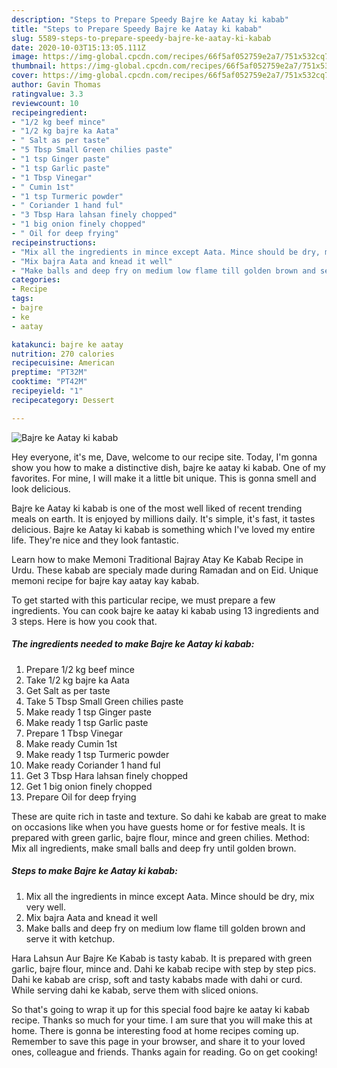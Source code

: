 ```yaml
---
description: "Steps to Prepare Speedy Bajre ke Aatay ki kabab"
title: "Steps to Prepare Speedy Bajre ke Aatay ki kabab"
slug: 5589-steps-to-prepare-speedy-bajre-ke-aatay-ki-kabab
date: 2020-10-03T15:13:05.111Z
image: https://img-global.cpcdn.com/recipes/66f5af052759e2a7/751x532cq70/bajre-ke-aatay-ki-kabab-recipe-main-photo.jpg
thumbnail: https://img-global.cpcdn.com/recipes/66f5af052759e2a7/751x532cq70/bajre-ke-aatay-ki-kabab-recipe-main-photo.jpg
cover: https://img-global.cpcdn.com/recipes/66f5af052759e2a7/751x532cq70/bajre-ke-aatay-ki-kabab-recipe-main-photo.jpg
author: Gavin Thomas
ratingvalue: 3.3
reviewcount: 10
recipeingredient:
- "1/2 kg beef mince"
- "1/2 kg bajre ka Aata"
- " Salt as per taste"
- "5 Tbsp Small Green chilies paste"
- "1 tsp Ginger paste"
- "1 tsp Garlic paste"
- "1 Tbsp Vinegar"
- " Cumin 1st"
- "1 tsp Turmeric powder"
- " Coriander 1 hand ful"
- "3 Tbsp Hara lahsan finely chopped"
- "1 big onion finely chopped"
- " Oil for deep frying"
recipeinstructions:
- "Mix all the ingredients in mince except Aata. Mince should be dry, mix very well."
- "Mix bajra Aata and knead it well"
- "Make balls and deep fry on medium low flame till golden brown and serve it with ketchup."
categories:
- Recipe
tags:
- bajre
- ke
- aatay

katakunci: bajre ke aatay 
nutrition: 270 calories
recipecuisine: American
preptime: "PT32M"
cooktime: "PT42M"
recipeyield: "1"
recipecategory: Dessert

---
```



![Bajre ke Aatay ki kabab](https://img-global.cpcdn.com/recipes/66f5af052759e2a7/751x532cq70/bajre-ke-aatay-ki-kabab-recipe-main-photo.jpg)

Hey everyone, it's me, Dave, welcome to our recipe site. Today, I'm gonna show you how to make a distinctive dish, bajre ke aatay ki kabab. One of my favorites. For mine, I will make it a little bit unique. This is gonna smell and look delicious.

Bajre ke Aatay ki kabab is one of the most well liked of recent trending meals on earth. It is enjoyed by millions daily. It's simple, it's fast, it tastes delicious. Bajre ke Aatay ki kabab is something which I've loved my entire life. They're nice and they look fantastic.

Learn how to make Memoni Traditional Bajray Atay Ke Kabab Recipe in Urdu. These kabab are specialy made during Ramadan and on Eid. Unique memoni recipe for bajre kay aatay kay kabab.


To get started with this particular recipe, we must prepare a few ingredients. You can cook bajre ke aatay ki kabab using 13 ingredients and 3 steps. Here is how you cook that.

<!--inarticleads1-->

##### The ingredients needed to make Bajre ke Aatay ki kabab:

1. Prepare 1/2 kg beef mince
1. Take 1/2 kg bajre ka Aata
1. Get  Salt as per taste
1. Take 5 Tbsp Small Green chilies paste
1. Make ready 1 tsp Ginger paste
1. Make ready 1 tsp Garlic paste
1. Prepare 1 Tbsp Vinegar
1. Make ready  Cumin 1st
1. Make ready 1 tsp Turmeric powder
1. Make ready  Coriander 1 hand ful
1. Get 3 Tbsp Hara lahsan finely chopped
1. Get 1 big onion finely chopped
1. Prepare  Oil for deep frying


These are quite rich in taste and texture. So dahi ke kabab are great to make on occasions like when you have guests home or for festive meals. It is prepared with green garlic, bajre flour, mince and green chilies. Method: Mix all ingredients, make small balls and deep fry until golden brown. 

<!--inarticleads2-->

##### Steps to make Bajre ke Aatay ki kabab:

1. Mix all the ingredients in mince except Aata. Mince should be dry, mix very well.
1. Mix bajra Aata and knead it well
1. Make balls and deep fry on medium low flame till golden brown and serve it with ketchup.


Hara Lahsun Aur Bajre Ke Kabab is tasty kabab. It is prepared with green garlic, bajre flour, mince and. Dahi ke kabab recipe with step by step pics. Dahi ke kabab are crisp, soft and tasty kababs made with dahi or curd. While serving dahi ke kabab, serve them with sliced onions. 

So that's going to wrap it up for this special food bajre ke aatay ki kabab recipe. Thanks so much for your time. I am sure that you will make this at home. There is gonna be interesting food at home recipes coming up. Remember to save this page in your browser, and share it to your loved ones, colleague and friends. Thanks again for reading. Go on get cooking!
